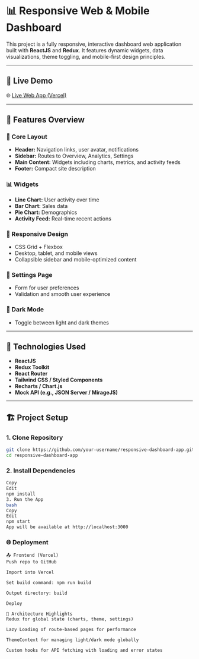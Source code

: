 # 📊 Responsive Web & Mobile Dashboard

This project is a fully responsive, interactive dashboard web application built with **ReactJS** and **Redux**. It features dynamic widgets, data visualizations, theme toggling, and mobile-first design principles.

---

## 🚀 Live Demo

🌐 [Live Web App (Vercel)]([https://your-vercel-link](https://dashboardui-zeta.vercel.app/))

---

## 📱 Features Overview

### 🧱 Core Layout
- **Header:** Navigation links, user avatar, notifications
- **Sidebar:** Routes to Overview, Analytics, Settings
- **Main Content:** Widgets including charts, metrics, and activity feeds
- **Footer:** Compact site description

### 📊 Widgets
- **Line Chart:** User activity over time
- **Bar Chart:** Sales data
- **Pie Chart:** Demographics
- **Activity Feed:** Real-time recent actions

### 📱 Responsive Design
- CSS Grid + Flexbox
- Desktop, tablet, and mobile views
- Collapsible sidebar and mobile-optimized content

### 🔧 Settings Page
- Form for user preferences
- Validation and smooth user experience

### 🌙 Dark Mode
- Toggle between light and dark themes

---

## 🧰 Technologies Used

- **ReactJS**
- **Redux Toolkit**
- **React Router**
- **Tailwind CSS / Styled Components**
- **Recharts / Chart.js**
- **Mock API (e.g., JSON Server / MirageJS)**

---

## 🏗️ Project Setup

### 1. Clone Repository

```bash
git clone https://github.com/your-username/responsive-dashboard-app.git
cd responsive-dashboard-app
```

### 2. Install Dependencies
```bash
Copy
Edit
npm install
3. Run the App
bash
Copy
Edit
npm start
App will be available at http://localhost:3000
```

### 🌐 Deployment
```
📤 Frontend (Vercel)
Push repo to GitHub

Import into Vercel

Set build command: npm run build

Output directory: build

Deploy

🧠 Architecture Highlights
Redux for global state (charts, theme, settings)

Lazy Loading of route-based pages for performance

ThemeContext for managing light/dark mode globally

Custom hooks for API fetching with loading and error states
```
